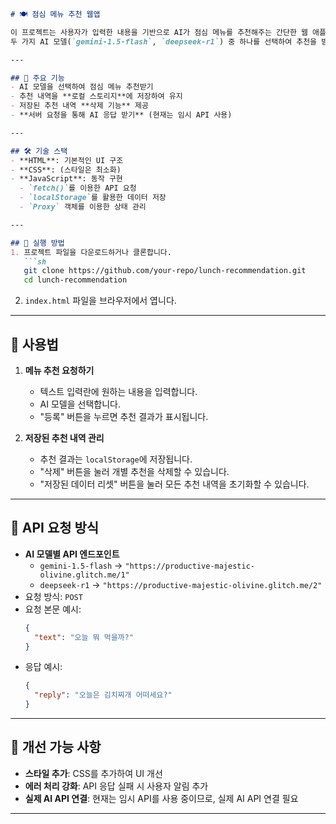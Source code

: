```markdown
# 🍽️ 점심 메뉴 추천 웹앱

이 프로젝트는 사용자가 입력한 내용을 기반으로 AI가 점심 메뉴를 추천해주는 간단한 웹 애플리케이션입니다.  
두 가지 AI 모델(`gemini-1.5-flash`, `deepseek-r1`) 중 하나를 선택하여 추천을 받을 수 있습니다.

---

## 📌 주요 기능
- AI 모델을 선택하여 점심 메뉴 추천받기
- 추천 내역을 **로컬 스토리지**에 저장하여 유지
- 저장된 추천 내역 **삭제 기능** 제공
- **서버 요청을 통해 AI 응답 받기** (현재는 임시 API 사용)

---

## 🛠️ 기술 스택
- **HTML**: 기본적인 UI 구조
- **CSS**: (스타일은 최소화)
- **JavaScript**: 동작 구현
  - `fetch()`를 이용한 API 요청
  - `localStorage`를 활용한 데이터 저장
  - `Proxy` 객체를 이용한 상태 관리

---

## 🚀 실행 방법
1. 프로젝트 파일을 다운로드하거나 클론합니다.
   ```sh
   git clone https://github.com/your-repo/lunch-recommendation.git
   cd lunch-recommendation
   ```
2. `index.html` 파일을 브라우저에서 엽니다.

---

## 🔧 사용법
1. **메뉴 추천 요청하기**
   - 텍스트 입력란에 원하는 내용을 입력합니다.
   - AI 모델을 선택합니다.
   - "등록" 버튼을 누르면 추천 결과가 표시됩니다.

2. **저장된 추천 내역 관리**
   - 추천 결과는 `localStorage`에 저장됩니다.
   - "삭제" 버튼을 눌러 개별 추천을 삭제할 수 있습니다.
   - "저장된 데이터 리셋" 버튼을 눌러 모든 추천 내역을 초기화할 수 있습니다.

---

## 📡 API 요청 방식
- **AI 모델별 API 엔드포인트**
  - `gemini-1.5-flash` → `"https://productive-majestic-olivine.glitch.me/1"`
  - `deepseek-r1` → `"https://productive-majestic-olivine.glitch.me/2"`
- 요청 방식: `POST`
- 요청 본문 예시:
  ```json
  {
    "text": "오늘 뭐 먹을까?"
  }
  ```
- 응답 예시:
  ```json
  {
    "reply": "오늘은 김치찌개 어떠세요?"
  }
  ```

---

## 📌 개선 가능 사항
- **스타일 추가**: CSS를 추가하여 UI 개선
- **에러 처리 강화**: API 응답 실패 시 사용자 알림 추가
- **실제 AI API 연결**: 현재는 임시 API를 사용 중이므로, 실제 AI API 연결 필요

---
